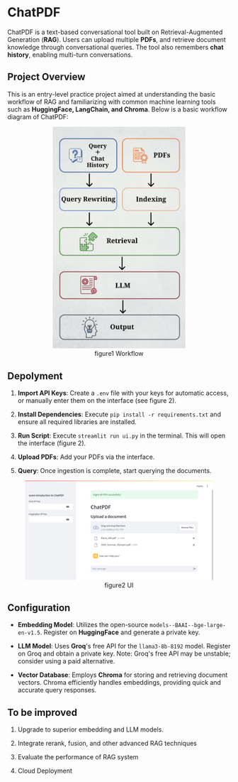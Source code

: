# ChatPDF

ChatPDF is a text-based conversational tool built on Retrieval-Augmented Generation (**RAG**). Users can upload multiple **PDFs**, and retrieve document knowledge through conversational queries. The tool also remembers **chat history**, enabling multi-turn conversations.

## Project Overview

This is an entry-level practice project aimed at understanding the basic workflow of RAG and familiarizing with common machine learning tools such as **HuggingFace, LangChain, and Chroma**. Below is a basic workflow diagram of ChatPDF:

<figure style="text-align:center;"> 
  <img src="./doc/workflow.png" alt="Workflow" width="300">
  <figcaption>figure1 Workflow</figcaption>
</figure>

## Depolyment

1. **Import API Keys**: Create a `.env` file with your keys for automatic access, or manually enter them on the interface (see figure 2).

2. **Install Dependencies**: Execute `pip install -r requirements.txt` and ensure all required libraries are installed.

3. **Run Script**: Execute `streamlit run ui.py` in the terminal. This will open the interface (figure 2).

4. **Upload PDFs**: Add your PDFs via the interface.

5. **Query**: Once ingestion is complete, start querying the documents.

<figure style="text-align:center;"> 
  <img src="./doc/ui.png" alt="Workflow" width="600">
  <figcaption>figure2 UI</figcaption>
</figure>

## Configuration

- **Embedding Model**: Utilizes the open-source `models--BAAI--bge-large-en-v1.5`. Register on **HuggingFace** and generate a private key.

- **LLM Model**: Uses **Groq**'s free API for the `llama3-8b-8192` model. Register on Groq and obtain a private key. Note: Groq's free API may be unstable; consider using a paid alternative.

- **Vector Database**: Employs **Chroma** for storing and retrieving document vectors. Chroma efficiently handles embeddings, providing quick and accurate query responses.

## To be improved

1. Upgrade to superior embedding and LLM models.

2. Integrate rerank, fusion, and other advanced RAG techniques

3. Evaluate the performance of RAG system

4. Cloud Deployment
